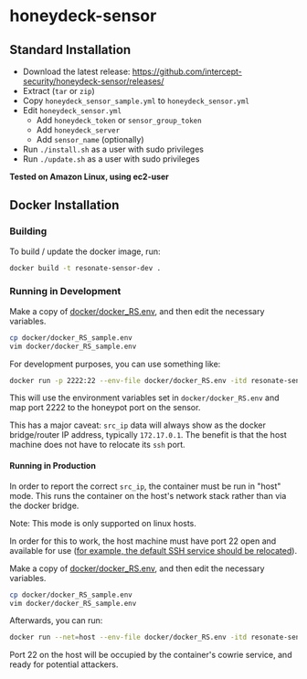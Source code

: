 # honeydeck-sensor

## Standard Installation
- Download the latest release: https://github.com/intercept-security/honeydeck-sensor/releases/
- Extract (`tar` or `zip`)
- Copy `honeydeck_sensor_sample.yml` to `honeydeck_sensor.yml`
- Edit `honeydeck_sensor.yml`
  - Add `honeydeck_token` or `sensor_group_token`
  - Add `honeydeck_server`
  - Add `sensor_name` (optionally)
- Run `./install.sh` as a user with sudo privileges
- Run `./update.sh` as a user with sudo privileges

**Tested on Amazon Linux, using ec2-user**


## Docker Installation

### Building
To build / update the docker image, run:
```bash
docker build -t resonate-sensor-dev .
```

### Running in Development

Make a copy of [docker/docker_RS.env](docker/docker_RS_sample.env), and then edit the necessary variables.

```bash
cp docker/docker_RS_sample.env
vim docker/docker_RS_sample.env
```

For development purposes, you can use something like:
```bash
docker run -p 2222:22 --env-file docker/docker_RS.env -itd resonate-sensor
```

This will use the environment variables set in `docker/docker_RS.env` and map port 2222 to the honeypot port on the sensor.

This has a major caveat: `src_ip` data will always show as the docker bridge/router IP address, typically `172.17.0.1`. The benefit is that the host machine does not have to relocate its `ssh` port.


#### Running in Production

In order to report the correct `src_ip`, the container must be run in "host" mode. This runs the container on the host's network stack rather than via the docker bridge. 

Note: This mode is only supported on linux hosts.

In order for this to work, the host machine must have port 22 open and available for use ([for example, the default SSH service should be relocated](https://docs.rackspace.com/support/how-to/change-the-ssh-port-in-centos-and-redhat/)).

Make a copy of [docker/docker_RS.env](docker/docker_RS_sample.env), and then edit the necessary variables.

```bash
cp docker/docker_RS_sample.env
vim docker/docker_RS_sample.env
```

Afterwards, you can run: 
```bash
docker run --net=host --env-file docker/docker_RS.env -itd resonate-sensor
```

Port 22 on the host will be occupied by the container's cowrie service, and ready for potential attackers.
